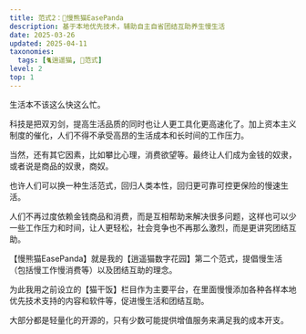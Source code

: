 ```yaml
---
title: 范式2：🐼慢熊猫EasePanda
description: 基于本地优先技术，辅助自主自省团结互助养生慢生活
date: 2025-03-26
updated: 2025-04-11
taxonomies:
  tags: [🐈逍遥猫, 💛范式]
level: 2
top: 1
---
```


生活本不该这么快这么忙。

科技是把双刃剑，提高生活品质的同时也让人更工具化更高速化了。加上资本主义制度的催化，人们不得不承受高昂的生活成本和长时间的工作压力。

当然，还有其它因素，比如攀比心理，消费欲望等。最终让人们成为金钱的奴隶，或者说是商品的奴隶，商奴。

也许人们可以换一种生活范式，回归人类本性，回归更可靠可控更保险的慢速生活。

人们不再过度依赖金钱商品和消费，而是互相帮助来解决很多问题，这样也可以少一些工作压力和时间，让人更轻松，社会竞争也不再那么激烈，而是更讲究团结互助。

【慢熊猫EasePanda】就是我的【逍遥猫数字花园】第二个范式，提倡慢生活（包括慢工作慢消费等）以及团结互助的理念。

为此我用之前设立的【猫干饭】栏目作为主要平台，在里面慢慢添加各种各样本地优先技术支持的内容和软件等，促进慢生活和团结互助。

大部分都是轻量化的开源的，只有少数可能提供增值服务来满足我的成本开支。
